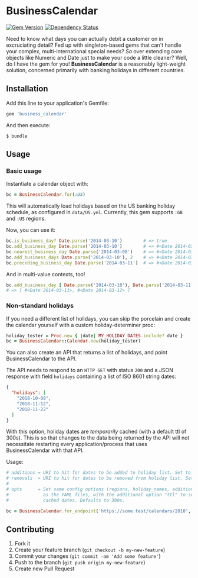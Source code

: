 # BusinessCalendar

[![Gem Version](https://badge.fury.io/rb/business_calendar.svg)](https://rubygems.org/gems/business_calendar)
[![Dependency Status](https://gemnasium.com/enova/business_calendar.svg)](https://gemnasium.com/enova/business_calendar)

Need to know what days you can actually debit a customer on in excruciating detail? Fed up with singleton-based gems 
that can't handle your complex, multi-international special needs? *So* over extending core objects like Numeric
and Date just to make your code a little cleaner? Well, do I have the gem for you! **BusinessCalendar** is a
reasonably light-weight solution, concerned primarily with banking holidays in different countries.

## Installation

Add this line to your application's Gemfile:

```ruby
gem 'business_calendar'
```

And then execute:

    $ bundle

## Usage

### Basic usage

Instantiate a calendar object with:

```ruby
bc = BusinessCalendar.for(:US)
```

This will automatically load holidays based on the US banking holiday schedule, as configured in `data/US.yml`.
Currently, this gem supports `:GB` and `:US` regions.

Now, you can use it:

```ruby
bc.is_business_day? Date.parse('2014-03-10')        # => true
bc.add_business_day Date.parse('2014-03-10')        # => #<Date 2014-03-11>
bc.nearest_business_day Date.parse('2014-03-08')    # => #<Date 2014-03-10>
bc.add_business_days Date.parse('2014-03-10'), 2    # => #<Date 2014-03-12>
bc.preceding_business_day Date.parse('2014-03-11')  # => #<Date 2014-03-10>
```

And in multi-value contexts, too!

```ruby
bc.add_business_day [ Date.parse('2014-03-10'), Date.parse('2014-03-11') ]
# => [ #<Date 2014-03-11>, #<Date 2014-03-12> ]
```

### Non-standard holidays

If you need a different list of holidays, you can skip the porcelain and create the calendar yourself with a custom holiday-determiner proc:

```ruby
holiday_tester = Proc.new { |date| MY_HOLIDAY_DATES.include? date }
bc = BusinessCalendar::Calendar.new(holiday_tester)
```

You can also create an API that returns a list of holidays, and point BusinessCalendar to the API.

The API needs to respond to an `HTTP GET` with status `200` and a JSON response with field `holidays` containing a list of ISO 8601 string dates:

```json
{
  "holidays": [
    "2018-10-08",
    "2018-11-12",
    "2018-11-22"
  ]
}
```

With this option, holiday dates are *temporarily* cached (with a default ttl of 300s). This is so that changes to the data being returned by the API will not necessitate restarting every application/process that uses BusinessCalendar with that API.

Usage:

```ruby
# additions = URI to hit for dates to be added to holiday list. Set to nil if none
# removals  = URI to hit for dates to be removed from holiday list. Set to nil if none
#
# opts      = Set same config options (regions, holiday_names, additions_only)
#             as the YAML files, with the additional option "ttl" to set ttl on
#             cached dates. Defaults to 300s.

bc = BusinessCalendar.for_endpoint('https://some.test/calendars/2018', 'https://some.test/calendars/2018_removals')
```

## Contributing

1. Fork it
2. Create your feature branch (`git checkout -b my-new-feature`)
3. Commit your changes (`git commit -am 'Add some feature'`)
4. Push to the branch (`git push origin my-new-feature`)
5. Create new Pull Request
